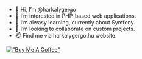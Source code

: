 - 👋 Hi, I’m @harkalygergo
- 👀 I’m interested in PHP-based web applications.
- 🌱 I’m alwasy learning, currently about Symfony. 
- 💞️ I’m looking to collaborate on custom projects.
- 📫 Find me via harkalygergo.hu website.

[!["Buy Me A Coffee"](https://www.buymeacoffee.com/assets/img/custom_images/orange_img.png)](https://www.buymeacoffee.com/harkalygergo)

<!---
harkalygergo/harkalygergo is a ✨ special ✨ repository because its `README.md` (this file) appears on your GitHub profile.
You can click the Preview link to take a look at your changes.
--->
